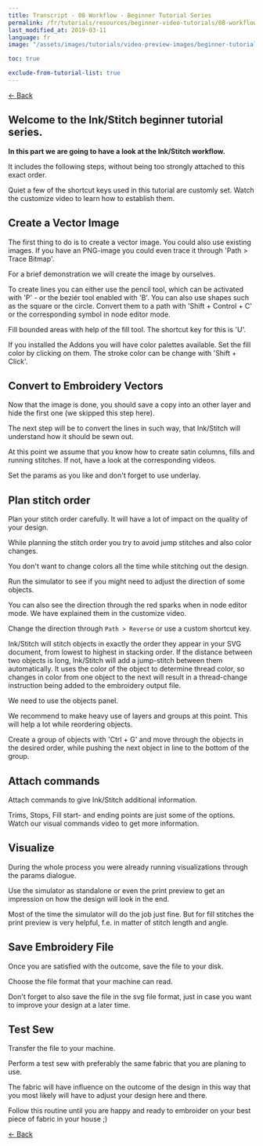```yaml
---
title: Transcript - 08 Workflow - Beginner Tutorial Series
permalink: /fr/tutorials/resources/beginner-video-tutorials/08-workflow-transcript
last_modified_at: 2019-03-11
language: fr
image: "/assets/images/tutorials/video-preview-images/beginner-tutorial-series.png"

toc: true

exclude-from-tutorial-list: true
---
```

[← Back](/tutorials/resources/beginner-video-tutorials/)

## Welcome to the Ink/Stitch beginner tutorial series.

**In this part we are going to have a look at the Ink/Stitch workflow.**

It includes the following steps, without being too strongly attached to this exact order.

Quiet a few of the shortcut keys used in this tutorial are customly set. Watch the customize video to learn how to establish them.

## Create a Vector Image

The first thing to do is to create a vector image.
You could also use existing images. If you have an PNG-image you could even trace it through 'Path > Trace Bitmap'.

For a brief demonstration we will create the image by ourselves.

To create lines you can either use the pencil tool, which can be activated with 'P' - or the beziér tool enabled with 'B'.
You can also use shapes such as the square or the circle. Convert them to a path with 'Shift + Control + C' or the corresponding symbol in node editor mode.

Fill bounded areas with help of the fill tool. The shortcut key for this is 'U'.

If you installed the Addons you will have color palettes available. Set the fill color by clicking on them. The stroke color can be change with 'Shift + Click'.

## Convert to Embroidery Vectors

Now that the image is done, you should save a copy into an other layer and hide the first one (we skipped this step here).

The next step will be to convert the lines in such way, that Ink/Stitch will understand how it should be sewn out.

At this point we assume that you know how to create satin columns, fills and running stitches. If not, have a look at the corresponding videos.

Set the params as you like and don't forget to use underlay.

## Plan stitch order

Plan your stitch order carefully. It will have a lot of impact on the quality of your design.

While planning the stitch order you try to avoid jump stitches and also color changes.

You don't want to change colors all the time while stitching out the design.

Run the simulator to see if you might need to adjust the direction of some objects.

You can also see the direction through the red sparks when in node editor mode. We have explained them in the customize video.

Change the direction through `Path > Reverse` or use a custom shortcut key.

Ink/Stitch will stitch objects in exactly the order they appear in your SVG document, from lowest to highest in stacking order.
If the distance between two objects is long, Ink/Stitch will add a jump-stitch between them automatically.
It uses the color of the object to determine thread color, so changes in color from one object to the next will result in a thread-change instruction being added to the embroidery output file.

We need to use the objects panel.

We recommend to make heavy use of layers and groups at this point. This will help a lot while reordering objects.

Create a group of objects with 'Ctrl + G' and move through the objects in the desired order, while pushing the next object in line to the bottom of the group.

## Attach commands

Attach commands to give Ink/Stitch additional information.

Trims, Stops, Fill start- and ending points are just some of the options. Watch our visual commands video to get more information.

## Visualize

During the whole process you were already running visualizations through the params dialogue.

Use the simulator as standalone or even the print preview to get an impression on how the design will look in the end.

Most of the time the simulator will do the job just fine. But for fill stitches the print preview is very helpful, f.e. in matter of stitch length and angle.

## Save Embroidery File

Once you are satisfied with the outcome, save the file to your disk.

Choose the file format that your machine can read.

Don't forget to also save the file in the svg file format, just in case you want to improve your design at a later time.

## Test Sew

Transfer the file to your machine.

Perform a test sew with preferably the same fabric that you are planing to use.

The fabric will have influence on the outcome of the design in this way that you most likely will have to adjust your design here and there.

Follow this routine until you are happy and ready to embroider on your best piece of fabric in your house ;)

[← Back](/tutorials/resources/beginner-video-tutorials/)
